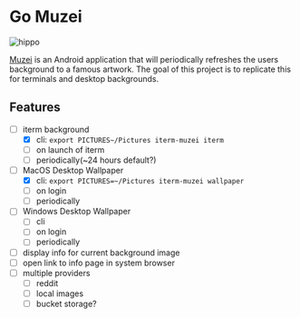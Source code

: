 # Go Muzei 

![hippo](https://media.giphy.com/media/MPcr38SwPlwcYL2e4s/giphy.gif)

[Muzei](https://github.com/romannurik/muzei) is an Android application that will periodically refreshes the users background to a famous artwork. The goal of this project is to replicate this for terminals and desktop backgrounds. 

## Features

- [ ] iterm background 
    - [x] cli: `export PICTURES~/Pictures iterm-muzei iterm`
    - [ ] on launch of iterm
    - [ ] periodically(~24 hours default?)
- [ ] MacOS Desktop Wallpaper
    - [x] cli: `export PICTURES=~/Pictures iterm-muzei wallpaper`
    - [ ] on login
    - [ ] periodically
- [ ] Windows Desktop Wallpaper
    - [ ] cli
    - [ ] on login
    - [ ] periodically
- [ ] display info for current background image
- [ ] open link to info page in system browser
- [ ] multiple providers
    - [ ] reddit
    - [ ] local images
    - [ ] bucket storage?
